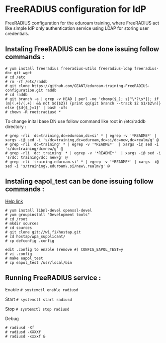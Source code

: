 # FreeRADIUS configuration for IdP
FreeRADIUS configuration for the eduroam training, where FreeRADIUS act like simple IdP only authentication service using LDAP for storing user credentials. 

## Instaling FreeRADIUS can be done issuing follow commands : 
```
# yum install freeradius freeradius-utils freeradius-ldap freeradius-doc git wget
# cd /etc
# rm -rf /etc/raddb
# git clone https://github.com/GEANT/eduroam-training-FreeRADIUS-configuration.git raddb
# cd raddb
# git branch -a | grep -v HEAD | perl -ne 'chomp($_); s|^\*?\s*||; if (m|(.+)/(.+)| && not $d{$2}) {print qq(git branch --track $2 $1/$2\n)} else {$d{$_}=1}' | bash -xfs
# chown -R root:radiusd *	 
```
To change inital base DN use follow command like root in /etc/raddb directory :

```
# grep -rli 'dc=training,dc=eduroam,dc=si' * | egrep -v '*README*' | xargs -i@ sed -i 's/dc=training,dc=eduroam,dc=si/dc=new,dc=realm/g' @
# grep -rli 'dc=training' * | egrep -v '*README*'  | xargs -i@ sed -i 's/dc=training/dc=new/g' @
# grep -rli 'dc: training' * | egrep -v '*README*'  | xargs -i@ sed -i 's/dc: training/dc: new/g' @
# grep -rli 'training.eduroam.si' * | egrep -v '*README*' | xargs -i@ sed -i 's/training\.eduroam\.si/new\.realm/g' @
```

## Instaling eapol_test can be done issuing follow commands : 

[Help link](http://deployingradius.com/scripts/eapol_test/)

```
# yum install libnl-devel openssl-devel
# yum groupinstall "Development tools"
# cd /root
# mkdir sources
# cd sources
# git clone git://w1.fi/hostap.git
# cd hostap/wpa_supplicant/
# cp defconfig .config

edit .config to enable (remove #) CONFIG_EAPOL_TEST=y  
# vi .config
# make eapol_test
# cp eapol_test /usr/local/bin
```

## Running FreeRADIUS service :
Enable `# systemctl enable radiusd`

Start `# systemctl start radiusd`

Stop `# systemctl stop radiusd`

Debug
```
# radiusd -Xf
# radiusd -XXXXf
# radiusd -xxxxf &
``` 
